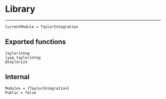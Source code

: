 # Library

---

```@meta
CurrentModule = TaylorIntegration
```

## Exported functions

```@docs
taylorinteg
lyap_taylorinteg
@taylorize
```

## Internal

```@autodocs
Modules = [TaylorIntegration]
Public = false
```
